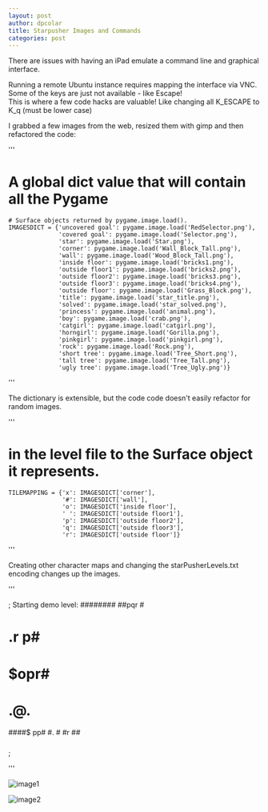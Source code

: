 ```yaml
---
layout: post
author: dpcolar
title: Starpusher Images and Commands
categories: post
---
```


There are issues with having an iPad emulate a command line and graphical interface.<br>

Running a remote Ubuntu instance requires mapping the interface via VNC.  Some of the keys are just not available - like Escape! <br>
This is where a few code hacks are valuable!  Like changing all K_ESCAPE to K_q  (must be lower case)

I grabbed a few images from the web, resized them with gimp and then refactored the code:<br>

'''

  # A global dict value that will contain all the Pygame
    # Surface objects returned by pygame.image.load().
    IMAGESDICT = {'uncovered goal': pygame.image.load('RedSelector.png'),
                  'covered goal': pygame.image.load('Selector.png'),
                  'star': pygame.image.load('Star.png'),
                  'corner': pygame.image.load('Wall_Block_Tall.png'),
                  'wall': pygame.image.load('Wood_Block_Tall.png'),
                  'inside floor': pygame.image.load('bricks1.png'),
                  'outside floor1': pygame.image.load('bricks2.png'),
                  'outside floor2': pygame.image.load('bricks3.png'),
                  'outside floor3': pygame.image.load('bricks4.png'),
                  'outside floor': pygame.image.load('Grass_Block.png'),
                  'title': pygame.image.load('star_title.png'),
                  'solved': pygame.image.load('star_solved.png'),
                  'princess': pygame.image.load('animal.png'),
                  'boy': pygame.image.load('crab.png'),
                  'catgirl': pygame.image.load('catgirl.png'),
                  'horngirl': pygame.image.load('Gorilla.png'),
                  'pinkgirl': pygame.image.load('pinkgirl.png'),
                  'rock': pygame.image.load('Rock.png'),
                  'short tree': pygame.image.load('Tree_Short.png'),
                  'tall tree': pygame.image.load('Tree_Tall.png'),
                  'ugly tree': pygame.image.load('Tree_Ugly.png')}

'''

The dictionary is extensible, but the code code doesn't easily refactor for random images.<br>

'''
# in the level file to the Surface object it represents.
    TILEMAPPING = {'x': IMAGESDICT['corner'],
                   '#': IMAGESDICT['wall'],
                   'o': IMAGESDICT['inside floor'],
                   ' ': IMAGESDICT['outside floor1'],
                   'p': IMAGESDICT['outside floor2'],
                   'q': IMAGESDICT['outside floor3'],
                   'r': IMAGESDICT['outside floor']}
'''

Creating other character maps and changing the starPusherLevels.txt encoding changes up the images.<br>

'''

; Starting demo level:
 ########
##pqr   #
#   .r p#
#   $opr#
# .$@$. #
####$ pp#
   #.   #
   #r  ##
   #####
;

'''


![image1](http://www.unc.edu/~pcolar/starpusher1.png)


![image2](http://www.unc.edu/~pcolar/starpusher2.png)
